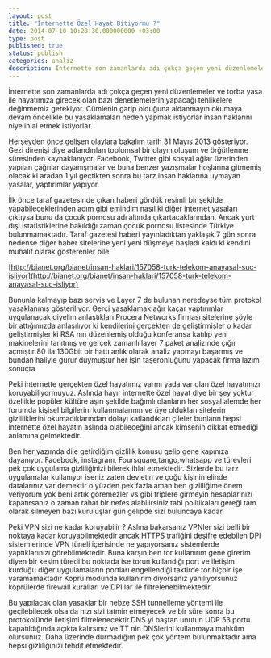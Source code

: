 ```yaml
---
layout: post
title: "İnternette Özel Hayat Bitiyormu ?"
date: 2014-07-10 10:28:30.000000000 +03:00
type: post
published: true
status: publish
categories: analiz
description: İnternette son zamanlarda adı çokça geçen yeni düzenlemeler ve torba yasa ile hayatımıza girecek olan bazı denetlemelerin yapacağı tehlikelere
---
```


İnternette son zamanlarda adı çokça geçen yeni düzenlemeler ve torba yasa ile hayatımıza girecek olan bazı denetlemelerin yapacağı tehlikelere değinmemiz gerekiyor. Cümlenin garip olduğuna aldanmayın okumaya devam öncelikle bu yasaklamaları neden yapmak istiyorlar insan haklarını niye ihlal etmek istiyorlar.

Herşeyden önce gelişen olaylara bakalım tarih 31 Mayıs 2013 gösteriyor. Gezi direnişi diye adlandırılan toplumsal bir olayın oluşum ve örğütlenme süresinden kaynaklanıyor. Facebook, Twitter gibi sosyal ağlar üzerinden yapılan çağrılar dayanışmalar ve buna benzer yazışmalar hoşlarına gitmemiş olacak ki aradan 1 yıl geçtikten sonra bu tarz insan haklarına uymayan yasalar, yaptırımlar yapıyor.

İlk önce taraf gazetesinde çıkan haberi gördük resimli bir şekilde yapabileceklerinden adım gibi emindim nasıl ki diğer internet yasaları çıktıysa bunu da çocuk pornosu adı altında çıkartacaklarından. Ancak yurt dışı istatistiklerine bakıldığı zaman çocuk pornosu listesinde Türkiye bulunmamaktadır. Taraf gazetesi haberi yayınladıktan yaklaşık 7 gün sonra nedense diğer haber sitelerine yeni yeni düşmeye başladı kaldı ki kendini muhalif olarak gösterenler bile

[http://bianet.org/bianet/insan-haklari/157058-turk-telekom-anayasal-suc-isliyor](http://bianet.org/bianet/insan-haklari/157058-turk-telekom-anayasal-suc-isliyor)

Bununla kalmayıp bazı servis ve Layer 7 de bulunan neredeyse tüm protokol yasaklanmış gösteriliyor. Gerçi yasaklamak ağır kaçar yaptırımlar uygulanacak diyelim anlaştıkları Procera Networks firması sitelerine şöyle bir attığımızda anlaşılıyor ki kendilerini gerçekten de geliştirmişler o kadar geliştirmişler ki RSA nın düzenlemiş olduğu konferansa katılıp yeni makinelerini tanıtmış ve gerçek zamanlı layer 7 paket analizinde çığır açmıştır 80 ila 130Gbit bir hattı anlık olarak analiz yapmayı başarmış ve bundan haliyle gurur duymuştur her işin taşeronluğunu yapacak firma lazım sonuçta

Peki internette gerçekten özel hayatımız varmı yada var olan özel hayatımızı koruyabiliyormuyuz. Aslında hayır internette özel hayat diye bir şey yoktur özellikle popüler kültüre aşırı şekilde bağımlı olanların her sosyal alemde her forumda kişisel bilgilerini kullanmalarının ve üye oldukları sitelerin gizliliklerini okumadıklarından dolayı katlandıkları çileler bunların hepsi internette özel hayatın aslında olabileceğini ancak kimsenin dikkat etmediği anlamına gelmektedir.

Ben her yazımda dile getirdiğim gizlilik konusu gelip gene kapınıza dayanıyor. Facebook, instagram, Foursquare,tango,whatsapp ve türevleri pek çok uygulama gizliliğinizi bilerek ihlal etmektedir. Sizlerde bu tarz uygulamalar kullanıyor iseniz zaten devletin ve çoğu kişinin elinde datalarınız var demektir o yüzden pek fazla aman ben gizliliğime önem veriyorum yok beni artık göremezler vs gibi triplere girmeyin hesaplarınızı kapatırsanız o zaman rahat bir nefes alabilirsiniz tabi politikaları gereği tam olarak silmeyen bazı kuruluşlar gün gelipde sizi buluncaya kadar.

Peki VPN sizi ne kadar koruyabilir ? Aslına bakarsanız VPNler sizi belli bir noktaya kadar koruyabilmektedir ancak HTTPS trafiğini deşifre edebilen DPI sistemlerinde VPN tüneli içerisinde ne yapıyorsanız sistemlerde yaptıklarınızı görebilmektedir. Buna karşın ben tor kullanırım gene girerim diyen bir kesim türedi bu noktada ise torun kullandığı port ve iletişim kurduğu diğer uygulamaların portları engellendiği taktirde tor hiçbir işe yaramamaktadır Köprü modunda kullanırım diyorsanız yanılıyorsunuz köprülerde firewall kuralları ve DPI lar ile filtrelenebilmektedir.

Bu yapılacak olan yasaklar bir nebze SSH tunnelleme yöntemi ile geçilebilecek olsa da hızı sizi tatmin etmeyecek ve bir süre sonra bu protokolünde iletişimi filtrelenecektir.DNS yi baştan unutun UDP 53 portu kapatıldığında açıkta kalırsınız ve TT nin DNSlerini kullanmaya mahküm olursunuz. Daha üzerinde durmadığım pek çok yöntem bulunmaktadır ama hepsi gizliliğinizi tehdit etmektedir.
